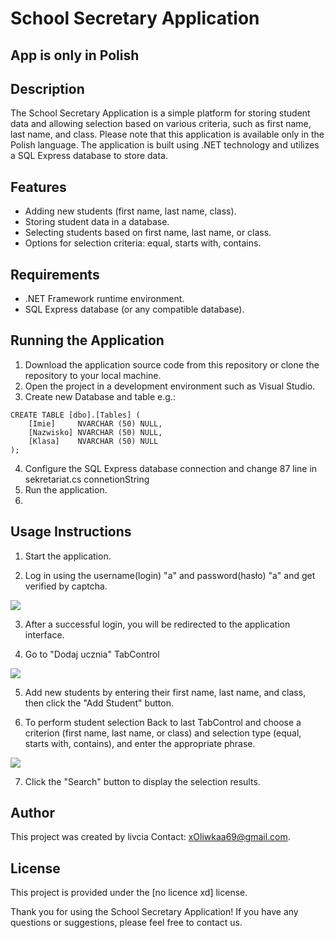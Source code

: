 # School Secretary Application
## App is only in Polish
## Description
The School Secretary Application is a simple platform for storing student data and allowing selection based on various criteria, such as first name, last name, and class. Please note that this application is available only in the Polish language. The application is built using .NET technology and utilizes a SQL Express database to store data.

## Features
- Adding new students (first name, last name, class).
- Storing student data in a database.
- Selecting students based on first name, last name, or class.
- Options for selection criteria: equal, starts with, contains.

## Requirements
- .NET Framework runtime environment.
- SQL Express database (or any compatible database).

## Running the Application
1. Download the application source code from this repository or clone the repository to your local machine.
2. Open the project in a development environment such as Visual Studio.
3. Create new Database and table e.g.:
```SQL{
CREATE TABLE [dbo].[Tables] (
    [Imie]     NVARCHAR (50) NULL,
    [Nazwisko] NVARCHAR (50) NULL,
    [Klasa]    NVARCHAR (50) NULL
);
```
4. Configure the SQL Express database connection and change 87 line in sekretariat.cs connetionString
5. Run the application.
6. 
## Usage Instructions

1. Start the application.

2. Log in using the username(login) "a" and password(hasło) "a" and get verified by captcha.
<img src="https://i.imgur.com/LVjGXHw.png"/>

3. After a successful login, you will be redirected to the application interface.
   
4. Go to "Dodaj ucznia" TabControl

<img src="https://i.imgur.com/7zaQoCM.png"/>

5. Add new students by entering their first name, last name, and class, then click the "Add Student" button.

6. To perform student selection Back to last TabControl and choose a criterion (first name, last name, or class) and selection type (equal, starts with, contains), and enter the appropriate phrase.
<img src="https://i.imgur.com/YgqicFG.png"/>

7. Click the "Search" button to display the selection results.


## Author

This project was created by livcia Contact: xOliwkaa69@gmail.com.

## License

This project is provided under the [no licence xd] license.

Thank you for using the School Secretary Application! If you have any questions or suggestions, please feel free to contact us.
